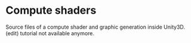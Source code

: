 # Compute shaders
Source files of a compute shader and graphic generation inside Unity3D.
(edit) tutorial not available anymore.
